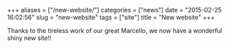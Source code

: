 +++
aliases = ["/new-website/"]
categories = ["news"]
date = "2015-02-25 16:02:56"
slug = "new-website"
tags = ["site"]
title = "New website"
+++

Thanks to the tireless work of our great Marcello, we now have a
wonderful shiny new site!!
